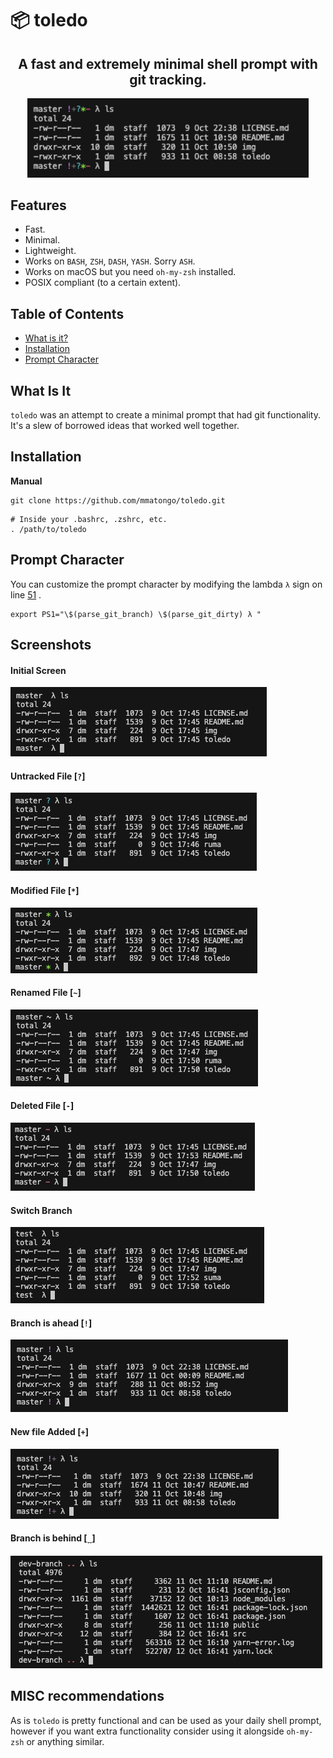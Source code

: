 # :package: toledo

<h2 align="center">
  A fast and extremely minimal shell prompt with git tracking.
</h2>

<p align="center">
  <img src="img/0.png" alt="toledo" width="450px"  />
</p>

## Features

- Fast.
- Minimal.
- Lightweight.
- Works on `BASH`, `ZSH`, `DASH`, `YASH`. Sorry `ASH`.
- Works on macOS but you need `oh-my-zsh` installed.
- POSIX compliant (to a certain extent).

## Table of Contents

<!-- vim-markdown-toc GFM -->

* [What is it?](#What-Is-It)
* [Installation](#installation)
* [Prompt Character](#Prompt-Character)

<!-- vim-markdown-toc -->


## What Is It

`toledo` was an attempt to create a minimal prompt that had git functionality. It's a slew of borrowed ideas that worked well together.


## Installation

**Manual**

```
git clone https://github.com/mmatongo/toledo.git
```

``` .
# Inside your .bashrc, .zshrc, etc.
. /path/to/toledo
```


## Prompt Character

You can customize the prompt character by modifying the lambda `λ` sign on line [51](https://github.com/mmatongo/toledo/blob/master/toledo#L51) .

```
export PS1="\$(parse_git_branch) \$(parse_git_dirty) λ "
```


## Screenshots

#### Initial Screen
![init](./img/1.png)


#### Untracked File [`?`]
![untracked](./img/2.png)

#### Modified File [`*`]
![modified](./img/3.png)

#### Renamed File [`~`]
![renamed](./img/4.png)

#### Deleted File [`-`]
![deleted](./img/5.png)

#### Switch Branch
![switch](./img/6.png)

#### Branch is ahead [`!`]
![ahead](./img/7.png)

#### New file Added [`+`]
![new](./img/8.png)

#### Branch is behind [`ˬˬ`]
![behind](./img/9.png)

## MISC recommendations
As is `toledo` is pretty functional and can be used as your daily shell prompt,
however if you want extra functionality consider using it alongside `oh-my-zsh`
or anything similar.
